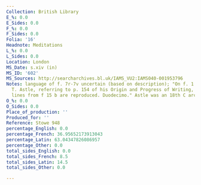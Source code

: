 ```yaml
---
Collection: British Library
E_%: 0.0
E_Sides: 0.0
F_%: 0.0
F_Sides: 0.0
Folia: '16'
Headnote: Meditations
L_%: 0.0
L_Sides: 0.0
Location: London
MS_Date: s.xiv (in)
MS_ID: '602'
MS_Sources: http://searcharchives.bl.uk/IAMS_VU2:IAMS040-001953796
Notes: language of f. 7r-7v uncertain (based on description); "On f. 1 is a note by
  T. Astle, referring to p. 154 of his Origin and Progress of Writing, where four
  lines from f 15 b are reproduced. Duodecimo." Astle was an 18th C archivist
O_%: 0.0
O_Sides: 0.0
Place_of_production: ''
Produced_for: ''
Reference: Stowe 948
percentage_English: 0.0
percentage_French: 36.95652173913043
percentage_Latin: 63.04347826086957
percentage_Other: 0.0
total_sides_English: 0.0
total_sides_French: 8.5
total_sides_Latin: 14.5
total_sides_Other: 0.0

---
```

